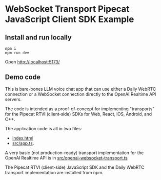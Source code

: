 
# WebSocket Transport Pipecat JavaScript Client SDK Example

## Install and run locally

```
npm i
npm run dev
```

Open [http://localhost:5173/](http://localhost:5173/)

## Demo code

This is bare-bones LLM voice chat app that can use either a Daily WebRTC connection or a WebSocket connection directly to the OpenAI Realtime API servers.

The code is intended as a proof-of-concept for implementing "transports" for the Pipecat RTVI (client-side) SDKs for Web, React, iOS, Android, and C++.

The application code is all in two files:

  - [index.html](./index.html)
  - [src/app.ts](./src/app.ts). 

A very basic (not production-ready) transport implementation for the OpenAI Realtime API is in [src/openai-websocket-transport.ts](./src/openai-websocket-transport.ts)

The Pipecat RTVI (client-side) JavaScript SDK and the Daily WebRTC transport implementation are installed from npm.

